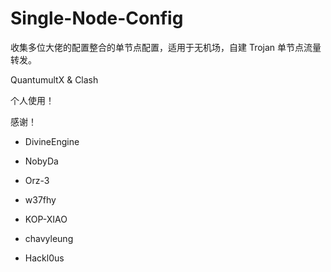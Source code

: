 # Single-Node-Config

收集多位大佬的配置整合的单节点配置，适用于无机场，自建 Trojan 单节点流量转发。

QuantumultX & Clash 

个人使用！

感谢！
- DivineEngine
- NobyDa
- Orz-3
- w37fhy
- KOP-XIAO
- chavyleung

- Hackl0us
